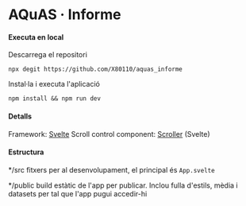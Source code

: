 # AQuAS · Informe



#### Executa en local

Descarrega el repositori

```shell
npx degit https://github.com/X80110/aquas_informe
```

Instal·la i executa l'aplicació

```shell
npm install && npm run dev
```



#### Detalls

Framework: [Svelte](https://svelte.dev/)
Scroll control component: [Scroller](https://svelte.dev/repl/76846b7ae27b3a21becb64ffd6e9d4a6?version=3.37.0) (Svelte)



#### Estructura

 */src fitxers per al desenvolupament, el principal és `App.svelte`

 */public build estàtic de l'app per publicar. Inclou fulla d'estils, mèdia i datasets per tal que l'app pugui accedir-hi

